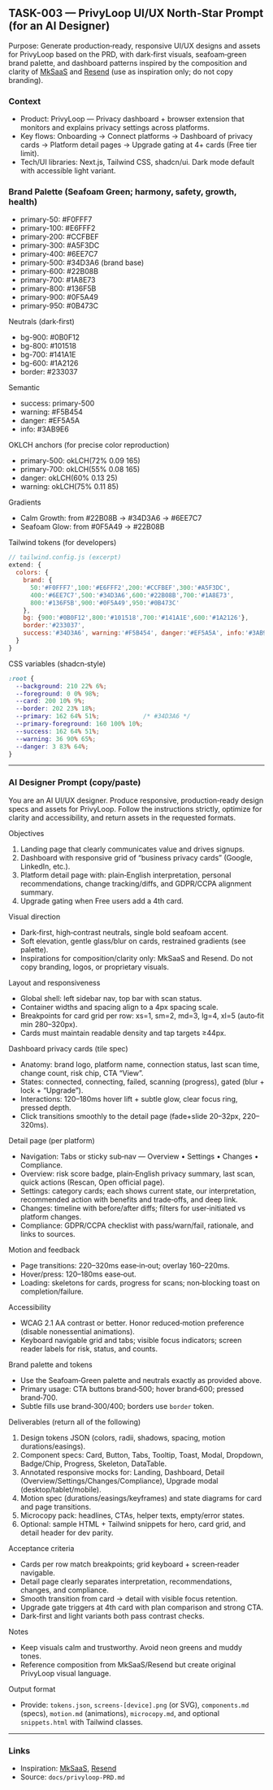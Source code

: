 ## TASK-003 — PrivyLoop UI/UX North‑Star Prompt (for an AI Designer)

Purpose: Generate production‑ready, responsive UI/UX designs and assets for PrivyLoop based on the PRD, with dark‑first visuals, seafoam‑green brand palette, and dashboard patterns inspired by the composition and clarity of [MkSaaS](https://mksaas.com/) and [Resend](https://resend.com) (use as inspiration only; do not copy branding).

### Context
- Product: PrivyLoop — Privacy dashboard + browser extension that monitors and explains privacy settings across platforms.
- Key flows: Onboarding → Connect platforms → Dashboard of privacy cards → Platform detail pages → Upgrade gating at 4+ cards (Free tier limit).
- Tech/UI libraries: Next.js, Tailwind CSS, shadcn/ui. Dark mode default with accessible light variant.

### Brand Palette (Seafoam Green; harmony, safety, growth, health)
- primary-50:  #F0FFF7
- primary-100: #E6FFF2
- primary-200: #CCFBEF
- primary-300: #A5F3DC
- primary-400: #6EE7C7
- primary-500: #34D3A6  (brand base)
- primary-600: #22B08B
- primary-700: #1A8E73
- primary-800: #136F5B
- primary-900: #0F5A49
- primary-950: #0B473C

Neutrals (dark‑first)
- bg-900: #0B0F12
- bg-800: #101518
- bg-700: #141A1E
- bg-600: #1A2126
- border:  #233037

Semantic
- success: primary-500
- warning: #F5B454
- danger:  #EF5A5A
- info:    #3AB9E6

OKLCH anchors (for precise color reproduction)
- primary-500: okLCH(72% 0.09 165)
- primary-700: okLCH(55% 0.08 165)
- danger:      okLCH(60% 0.13 25)
- warning:     okLCH(75% 0.11 85)

Gradients
- Calm Growth: from #22B08B → #34D3A6 → #6EE7C7
- Seafoam Glow: from #0F5A49 → #22B08B

Tailwind tokens (for developers)
```js
// tailwind.config.js (excerpt)
extend: {
  colors: {
    brand: {
      50:'#F0FFF7',100:'#E6FFF2',200:'#CCFBEF',300:'#A5F3DC',
      400:'#6EE7C7',500:'#34D3A6',600:'#22B08B',700:'#1A8E73',
      800:'#136F5B',900:'#0F5A49',950:'#0B473C'
    },
    bg: {900:'#0B0F12',800:'#101518',700:'#141A1E',600:'#1A2126'},
    border:'#233037',
    success:'#34D3A6', warning:'#F5B454', danger:'#EF5A5A', info:'#3AB9E6'
  }
}
```

CSS variables (shadcn‑style)
```css
:root {
  --background: 210 22% 6%;
  --foreground: 0 0% 98%;
  --card: 200 10% 9%;
  --border: 202 23% 18%;
  --primary: 162 64% 51%;            /* #34D3A6 */
  --primary-foreground: 160 100% 10%;
  --success: 162 64% 51%;
  --warning: 36 90% 65%;
  --danger: 3 83% 64%;
}
```

---

### AI Designer Prompt (copy/paste)

You are an AI UI/UX designer. Produce responsive, production‑ready design specs and assets for PrivyLoop. Follow the instructions strictly, optimize for clarity and accessibility, and return assets in the requested formats.

Objectives
1) Landing page that clearly communicates value and drives signups.
2) Dashboard with responsive grid of “business privacy cards” (Google, LinkedIn, etc.).
3) Platform detail page with: plain‑English interpretation, personal recommendations, change tracking/diffs, and GDPR/CCPA alignment summary.
4) Upgrade gating when Free users add a 4th card.

Visual direction
- Dark‑first, high‑contrast neutrals, single bold seafoam accent.
- Soft elevation, gentle glass/blur on cards, restrained gradients (see palette).
- Inspirations for composition/clarity only: MkSaaS and Resend. Do not copy branding, logos, or proprietary visuals.

Layout and responsiveness
- Global shell: left sidebar nav, top bar with scan status.
- Container widths and spacing align to a 4px spacing scale.
- Breakpoints for card grid per row: xs=1, sm=2, md=3, lg=4, xl=5 (auto‑fit min 280–320px).
- Cards must maintain readable density and tap targets ≥44px.

Dashboard privacy cards (tile spec)
- Anatomy: brand logo, platform name, connection status, last scan time, change count, risk chip, CTA “View”.
- States: connected, connecting, failed, scanning (progress), gated (blur + lock + “Upgrade”).
- Interactions: 120–180ms hover lift + subtle glow, clear focus ring, pressed depth.
- Click transitions smoothly to the detail page (fade+slide 20–32px, 220–320ms).

Detail page (per platform)
- Navigation: Tabs or sticky sub‑nav — Overview • Settings • Changes • Compliance.
- Overview: risk score badge, plain‑English privacy summary, last scan, quick actions (Rescan, Open official page).
- Settings: category cards; each shows current state, our interpretation, recommended action with benefits and trade‑offs, and deep link.
- Changes: timeline with before/after diffs; filters for user‑initiated vs platform changes.
- Compliance: GDPR/CCPA checklist with pass/warn/fail, rationale, and links to sources.

Motion and feedback
- Page transitions: 220–320ms ease‑in‑out; overlay 160–220ms.
- Hover/press: 120–180ms ease‑out.
- Loading: skeletons for cards, progress for scans; non‑blocking toast on completion/failure.

Accessibility
- WCAG 2.1 AA contrast or better. Honor reduced‑motion preference (disable nonessential animations).
- Keyboard navigable grid and tabs; visible focus indicators; screen reader labels for risk, status, and counts.

Brand palette and tokens
- Use the Seafoam‑Green palette and neutrals exactly as provided above.
- Primary usage: CTA buttons brand‑500; hover brand‑600; pressed brand‑700.
- Subtle fills use brand‑300/400; borders use `border` token.

Deliverables (return all of the following)
1) Design tokens JSON (colors, radii, shadows, spacing, motion durations/easings).
2) Component specs: Card, Button, Tabs, Tooltip, Toast, Modal, Dropdown, Badge/Chip, Progress, Skeleton, DataTable.
3) Annotated responsive mocks for: Landing, Dashboard, Detail (Overview/Settings/Changes/Compliance), Upgrade modal (desktop/tablet/mobile).
4) Motion spec (durations/easings/keyframes) and state diagrams for card and page transitions.
5) Microcopy pack: headlines, CTAs, helper texts, empty/error states.
6) Optional: sample HTML + Tailwind snippets for hero, card grid, and detail header for dev parity.

Acceptance criteria
- Cards per row match breakpoints; grid keyboard + screen‑reader navigable.
- Detail page clearly separates interpretation, recommendations, changes, and compliance.
- Smooth transition from card → detail with visible focus retention.
- Upgrade gate triggers at 4th card with plan comparison and strong CTA.
- Dark‑first and light variants both pass contrast checks.

Notes
- Keep visuals calm and trustworthy. Avoid neon greens and muddy tones.
- Reference composition from MkSaaS/Resend but create original PrivyLoop visual language.

Output format
- Provide: `tokens.json`, `screens-[device].png` (or SVG), `components.md` (specs), `motion.md` (animations), `microcopy.md`, and optional `snippets.html` with Tailwind classes.

---

### Links
- Inspiration: [MkSaaS](https://mksaas.com/), [Resend](https://resend.com)
- Source: `docs/privyloop-PRD.md`


